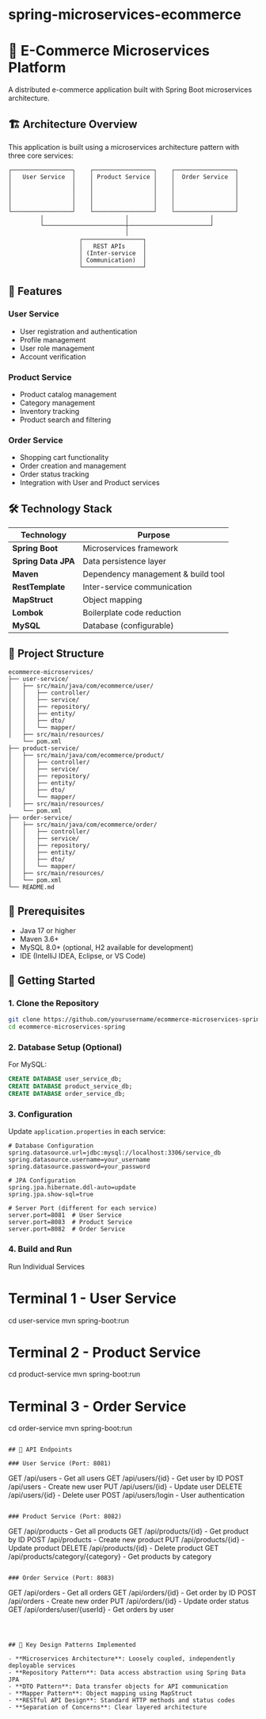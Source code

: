# spring-microservices-ecommerce

# 🛒 E-Commerce Microservices Platform

A distributed e-commerce application built with Spring Boot microservices architecture.

## 🏗️ Architecture Overview

This application is built using a microservices architecture pattern with three core services:

```
┌─────────────────┐    ┌─────────────────┐    ┌─────────────────┐
│   User Service  │    │ Product Service │    │  Order Service  │
│                 │    │                 │    │                 │
│                 │    │                 │    │                 │
│                 │    │                 │    │                 │
│                 │    │                 │    │                 │
└─────────────────┘    └─────────────────┘    └─────────────────┘
         │                       │                       │
         └───────────────────────┼───────────────────────┘
                                 │
                    ┌─────────────────┐
                    │   REST APIs     │
                    │ (Inter-service  │
                    │ Communication)  │
                    └─────────────────┘
```

## 🚀 Features

### User Service
- User registration and authentication
- Profile management
- User role management
- Account verification

### Product Service
- Product catalog management
- Category management
- Inventory tracking
- Product search and filtering

### Order Service
- Shopping cart functionality
- Order creation and management
- Order status tracking
- Integration with User and Product services

## 🛠️ Technology Stack

| Technology | Purpose |
|------------|---------|
| **Spring Boot** | Microservices framework |
| **Spring Data JPA** | Data persistence layer |
| **Maven** | Dependency management & build tool |
| **RestTemplate** | Inter-service communication |
| **MapStruct** | Object mapping |
| **Lombok** | Boilerplate code reduction |
| **MySQL** | Database (configurable) |


## 📁 Project Structure

```
ecommerce-microservices/
├── user-service/
│   ├── src/main/java/com/ecommerce/user/
│   │   ├── controller/
│   │   ├── service/
│   │   ├── repository/
│   │   ├── entity/
│   │   ├── dto/
│   │   └── mapper/
│   ├── src/main/resources/
    └── pom.xml
├── product-service/
│   ├── src/main/java/com/ecommerce/product/
│   │   ├── controller/
│   │   ├── service/
│   │   ├── repository/
│   │   ├── entity/
│   │   ├── dto/
│   │   └── mapper/
│   ├── src/main/resources/
    └── pom.xml
├── order-service/
│   ├── src/main/java/com/ecommerce/order/
│   │   ├── controller/
│   │   ├── service/
│   │   ├── repository/
│   │   ├── entity/
│   │   ├── dto/
│   │   └── mapper/
│   ├── src/main/resources/
│   └── pom.xml
└── README.md
```

## 🔧 Prerequisites

- Java 17 or higher
- Maven 3.6+
- MySQL 8.0+ (optional, H2 available for development)
- IDE (IntelliJ IDEA, Eclipse, or VS Code)

## 🚀 Getting Started

### 1. Clone the Repository
```bash
git clone https://github.com/yourusername/ecommerce-microservices-spring.git
cd ecommerce-microservices-spring
```

### 2. Database Setup (Optional)
For MySQL:
```sql
CREATE DATABASE user_service_db;
CREATE DATABASE product_service_db;
CREATE DATABASE order_service_db;
```

### 3. Configuration
Update `application.properties` in each service:

```properties
# Database Configuration
spring.datasource.url=jdbc:mysql://localhost:3306/service_db
spring.datasource.username=your_username
spring.datasource.password=your_password

# JPA Configuration
spring.jpa.hibernate.ddl-auto=update
spring.jpa.show-sql=true

# Server Port (different for each service)
server.port=8081  # User Service
server.port=8083  # Product Service
server.port=8082  # Order Service
```

### 4. Build and Run

 Run Individual Services

# Terminal 1 - User Service
cd user-service
mvn spring-boot:run

# Terminal 2 - Product Service
cd product-service
mvn spring-boot:run

# Terminal 3 - Order Service
cd order-service
mvn spring-boot:run
```

## 📡 API Endpoints

### User Service (Port: 8081)
```
GET    /api/users              - Get all users
GET    /api/users/{id}         - Get user by ID
POST   /api/users              - Create new user
PUT    /api/users/{id}         - Update user
DELETE /api/users/{id}         - Delete user
POST   /api/users/login        - User authentication
```

### Product Service (Port: 8082)
```
GET    /api/products           - Get all products
GET    /api/products/{id}      - Get product by ID
POST   /api/products           - Create new product
PUT    /api/products/{id}      - Update product
DELETE /api/products/{id}      - Delete product
GET    /api/products/category/{category} - Get products by category
```

### Order Service (Port: 8083)
```
GET    /api/orders             - Get all orders
GET    /api/orders/{id}        - Get order by ID
POST   /api/orders             - Create new order
PUT    /api/orders/{id}        - Update order status
GET    /api/orders/user/{userId} - Get orders by user
```



## 🎯 Key Design Patterns Implemented

- **Microservices Architecture**: Loosely coupled, independently deployable services
- **Repository Pattern**: Data access abstraction using Spring Data JPA
- **DTO Pattern**: Data transfer objects for API communication
- **Mapper Pattern**: Object mapping using MapStruct
- **RESTful API Design**: Standard HTTP methods and status codes
- **Separation of Concerns**: Clear layered architecture





